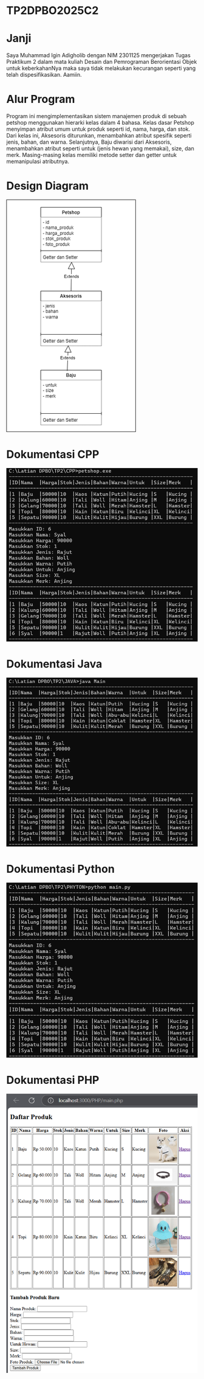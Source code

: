 # TP2DPBO2025C2

# Janji
Saya Muhammad Igin Adigholib dengan NIM 2301125 mengerjakan Tugas Praktikum 2 dalam mata kuliah Desain dan Pemrograman Berorientasi Objek untuk keberkahanNya maka saya tidak melakukan kecurangan seperti yang telah dispesifikasikan. Aamiin.

# Alur Program
Program ini mengimplementasikan sistem manajemen produk di sebuah petshop menggunakan hierarki kelas dalam 4 bahasa. Kelas dasar Petshop menyimpan atribut umum untuk produk seperti id, nama, harga, dan stok. Dari kelas ini, Aksesoris diturunkan, menambahkan atribut spesifik seperti jenis, bahan, dan warna. Selanjutnya, Baju diwarisi dari Aksesoris, menambahkan atribut seperti untuk (jenis hewan yang memakai), size, dan merk. Masing-masing kelas memiliki metode setter dan getter untuk memanipulasi atributnya.

# Design Diagram
![Diagram](Diagram/diagram.png)

# Dokumentasi CPP
![CPP](CPP/Dokumentasi/Tp2CPP1.png)

# Dokumentasi Java
![JAVA](JAVA/Dokumentasi/Tp2Java1.png)

# Dokumentasi Python
![PHYTON](PHYTON/Dokumentasi/Tp2python1.png)

# Dokumentasi PHP
![PHP](PHP/Dokumentasi/Tp2PHP1.png)
